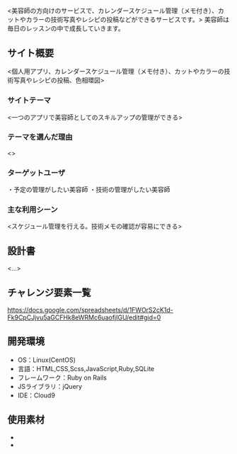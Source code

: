 ## <HairSkill>
<美容師の方向けのサービスで、カレンダースケジュール管理（メモ付き）、カットやカラーの技術写真やレシピの投稿などができるサービスです。>
美容師は毎日のレッスンの中で成長していきます。
## サイト概要
<個人用アプリ、カレンダースケジュール管理（メモ付き）、カットやカラーの技術写真やレシピの投稿、色相環図>

### サイトテーマ
<一つのアプリで美容師としてのスキルアップの管理ができる>

### テーマを選んだ理由
<>

### ターゲットユーザ
・予定の管理がしたい美容師
・技術の管理がしたい美容師
### 主な利用シーン
<スケジュール管理を行える。技術メモの確認が容易にできる>

## 設計書
<...>

## チャレンジ要素一覧
https://docs.google.com/spreadsheets/d/1FWOrS2cK1d-Fk9CpCJjvu5aGCFHk8eWRMc6uaofjIGU/edit#gid=0

## 開発環境
- OS：Linux(CentOS)
- 言語：HTML,CSS,Scss,JavaScript,Ruby,SQLite
- フレームワーク：Ruby on Rails
- JSライブラリ：jQuery
- IDE：Cloud9

## 使用素材
- 
- 
